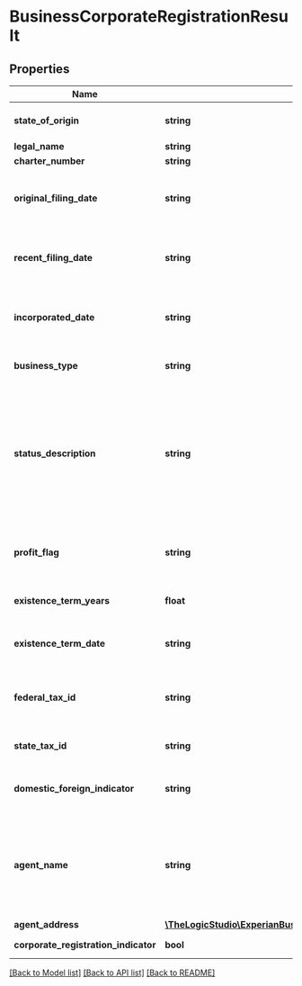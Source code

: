 # BusinessCorporateRegistrationResult

## Properties
Name | Type | Description | Notes
------------ | ------------- | ------------- | -------------
**state_of_origin** | **string** | Origin state of the corporate registration filing | [optional] 
**legal_name** | **string** | legal bsuiness name | [optional] 
**charter_number** | **string** | Charter number | [optional] 
**original_filing_date** | **string** | Date the corporate registration was originally filed. Format &#x3D; YYYY-MM-DD. Null if not available | [optional] 
**recent_filing_date** | **string** | Date of the most recent corporate registration filing. Format &#x3D; YYYY-MM-DD. Null if not available | [optional] 
**incorporated_date** | **string** | Date the business incorporated in the state. Format &#x3D; YYYY-MM-DD. Null if not available | [optional] 
**business_type** | **string** | Business type, such as LLC, Corporation, etc. Null if not available | [optional] 
**status_description** | **string** | Active businesses are classified as either \&quot;Good standing\&quot; or \&quot;Reinstated\&quot;. A description for inactive businesses is also provided; \&quot;Bankruptcy\&quot;, \&quot;Terminated\&quot;, \&quot;Revoked\&quot;, etc. | [optional] 
**profit_flag** | **string** | \&quot;Profit\&quot;, \&quot;Non-profit\&quot;, or \&quot;Unknown\&quot;. Null if not available | [optional] 
**existence_term_years** | **float** | Number of years the business charter is valid. Null if not available | [optional] 
**existence_term_date** | **string** | Date the business charter is valid through. Format &#x3D; YYYY-MM-DD. Null if not available | [optional] 
**federal_tax_id** | **string** | Federal Tax Identification Number or Employer Identification Number (EIN) issued by the Federal government | [optional] 
**state_tax_id** | **string** | State Tax Identification Number issued by the state | [optional] 
**domestic_foreign_indicator** | **string** | \&quot;Domestic filing state\&quot; or \&quot;Foreign filing state\&quot; | [optional] 
**agent_name** | **string** | Name of the agent who filed the corporate registration on behalf of the business. Many states require a third-party agent, but sometimes the agent listed can be the business owner | [optional] 
**agent_address** | [**\TheLogicStudio\ExperianBusinessesPHP\Model\AgentAddressResult**](AgentAddressResult.md) |  | [optional] 
**corporate_registration_indicator** | **bool** | corporate Registration Indicator | [optional] 

[[Back to Model list]](../README.md#documentation-for-models) [[Back to API list]](../README.md#documentation-for-api-endpoints) [[Back to README]](../README.md)



